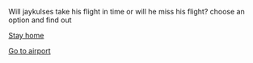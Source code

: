 Will jaykulses take his flight in time or will he miss his flight? choose an option and find out



[Stay home](../../waking-up/misses-flight/stays-home-eats-chips.md)


[Go to airport](../../drive-to-airport/go-on-plane.md)
